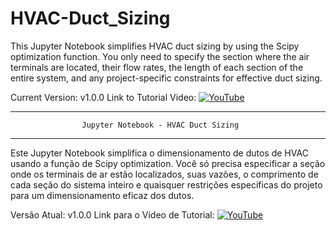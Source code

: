 # HVAC-Duct_Sizing
This Jupyter Notebook simplifies HVAC duct sizing by using the Scipy optimization function. You only need to specify the section where the air terminals are located, their flow rates, the length of each section of the entire system, and any project-specific constraints for effective duct sizing.

Current Version: v1.0.0
Link to Tutorial Video: [![YouTube](https://img.shields.io/badge/YouTube-FF0000?style=for-the-badge&logo=youtube&logoColor=white)](https://www.youtube.com/watch?v=FLz8qtGiTjw)

_______________________________________________________________________
                    Jupyter Notebook - HVAC Duct Sizing
_______________________________________________________________________

Este Jupyter Notebook simplifica o dimensionamento de dutos de HVAC usando a função de Scipy optimization. Você só precisa especificar a seção onde os terminais de ar estão localizados, suas vazões, o comprimento de cada seção do sistema inteiro e quaisquer restrições específicas do projeto para um dimensionamento eficaz dos dutos.

Versão Atual: v1.0.0
Link para o Vídeo de Tutorial: [![YouTube](https://img.shields.io/badge/YouTube-FF0000?style=for-the-badge&logo=youtube&logoColor=white)](https://www.youtube.com/watch?v=FLz8qtGiTjw)
